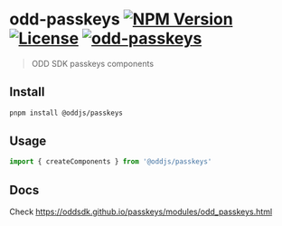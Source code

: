 # odd-passkeys [![NPM Version](https://img.shields.io/npm/v/@oddjs/passkeys.svg)](https://www.npmjs.com/package/@oddjs/passkeys) [![License](https://img.shields.io/npm/l/@oddjs/passkeys.svg)](https://github.com/oddsdk/passkeys/blob/main/license) [![odd-passkeys](https://github.com/oddsdk/passkeys/actions/workflows/odd-passkeys.yml/badge.svg)](https://github.com/oddsdk/passkeys/actions/workflows/odd-passkeys.yml)

> ODD SDK passkeys components

## Install

```bash
pnpm install @oddjs/passkeys
```

## Usage

```js
import { createComponents } from '@oddjs/passkeys'
```

## Docs

Check <https://oddsdk.github.io/passkeys/modules/odd_passkeys.html>
